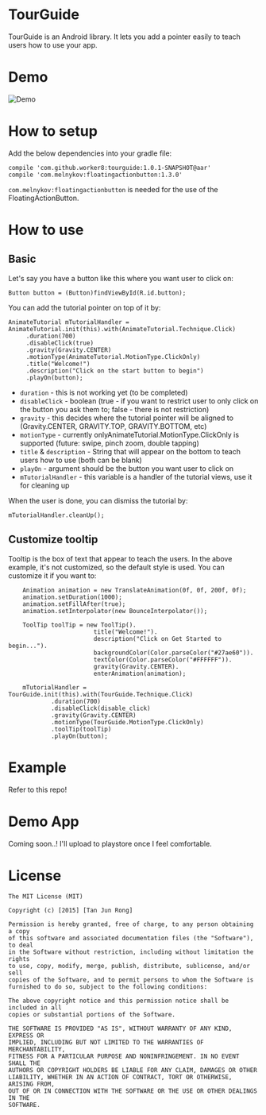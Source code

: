 # TourGuide
TourGuide is an Android library. It lets you add a pointer easily to teach users how to use your app.

# Demo
![Demo](https://raw.githubusercontent.com/worker8/all_my_media_files/master/device-2015-06-17-180522.gif)


# How to setup
Add the below dependencies into your gradle file:

    compile 'com.github.worker8:tourguide:1.0.1-SNAPSHOT@aar'
    compile 'com.melnykov:floatingactionbutton:1.3.0'

`com.melnykov:floatingactionbutton` is needed for the use of the FloatingActionButton.

# How to use
## Basic
Let's say you have a button like this where you want user to click on:

    Button button = (Button)findViewById(R.id.button);

You can add the tutorial pointer on top of it by:

    AnimateTutorial mTutorialHandler = AnimateTutorial.init(this).with(AnimateTutorial.Technique.Click)
         .duration(700)
         .disableClick(true)
         .gravity(Gravity.CENTER)
         .motionType(AnimateTutorial.MotionType.ClickOnly)
         .title("Welcome!")
         .description("Click on the start button to begin")
         .playOn(button);

- `duration` - this is not working yet (to be completed)
- `disableClick` - boolean (true - if you want to restrict user to only click on the button you ask them to; false - there is not restriction)
- `gravity` - this decides where the tutorial pointer will be aligned to (Gravity.CENTER, GRAVITY.TOP, GRAVITY.BOTTOM, etc)
- `motionType` - currently onlyAnimateTutorial.MotionType.ClickOnly is supported (future: swipe, pinch zoom, double tapping)
- `title` & `description` - String that will appear on the bottom to teach users how to use (both can be blank)
- `playOn` - argument should be the button you want user to click on
- `mTutorialHandler` - this variable is a handler of the tutorial views, use it for cleaning up

When the user is done, you can dismiss the tutorial by:

    mTutorialHandler.cleanUp();

## Customize tooltip
Tooltip is the box of text that appear to teach the users. In the above example, it's not customized, so the default style is used. You can customize it if you want to:

        Animation animation = new TranslateAnimation(0f, 0f, 200f, 0f);
        animation.setDuration(1000);
        animation.setFillAfter(true);
        animation.setInterpolator(new BounceInterpolator());

        ToolTip toolTip = new ToolTip().
                            title("Welcome!").
                            description("Click on Get Started to begin...").
                            backgroundColor(Color.parseColor("#27ae60")).
                            textColor(Color.parseColor("#FFFFFF")).
                            gravity(Gravity.CENTER).
                            enterAnimation(animation);

        mTutorialHandler = TourGuide.init(this).with(TourGuide.Technique.Click)
                .duration(700)
                .disableClick(disable_click)
                .gravity(Gravity.CENTER)
                .motionType(TourGuide.MotionType.ClickOnly)
                .toolTip(toolTip)
                .playOn(button);
# Example
Refer to this repo!

# Demo App
Coming soon..! I'll upload to playstore once I feel comfortable.

# License

    The MIT License (MIT)
    
    Copyright (c) [2015] [Tan Jun Rong]
    
    Permission is hereby granted, free of charge, to any person obtaining a copy
    of this software and associated documentation files (the "Software"), to deal
    in the Software without restriction, including without limitation the rights
    to use, copy, modify, merge, publish, distribute, sublicense, and/or sell
    copies of the Software, and to permit persons to whom the Software is
    furnished to do so, subject to the following conditions:
    
    The above copyright notice and this permission notice shall be included in all
    copies or substantial portions of the Software.
    
    THE SOFTWARE IS PROVIDED "AS IS", WITHOUT WARRANTY OF ANY KIND, EXPRESS OR
    IMPLIED, INCLUDING BUT NOT LIMITED TO THE WARRANTIES OF MERCHANTABILITY,
    FITNESS FOR A PARTICULAR PURPOSE AND NONINFRINGEMENT. IN NO EVENT SHALL THE
    AUTHORS OR COPYRIGHT HOLDERS BE LIABLE FOR ANY CLAIM, DAMAGES OR OTHER
    LIABILITY, WHETHER IN AN ACTION OF CONTRACT, TORT OR OTHERWISE, ARISING FROM,
    OUT OF OR IN CONNECTION WITH THE SOFTWARE OR THE USE OR OTHER DEALINGS IN THE
    SOFTWARE.

